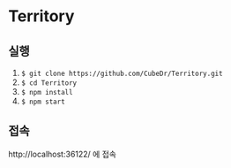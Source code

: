 # Territory

## 실행
1. `$ git clone https://github.com/CubeDr/Territory.git`
2. `$ cd Territory`
3. `$ npm install`
4. `$ npm start`

## 접속
http://localhost:36122/ 에 접속
